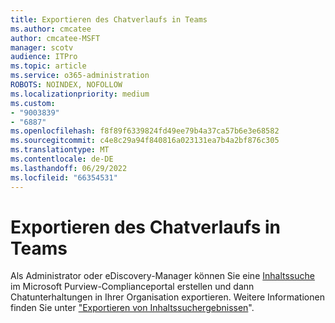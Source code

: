 ```yaml
---
title: Exportieren des Chatverlaufs in Teams
ms.author: cmcatee
author: cmcatee-MSFT
manager: scotv
audience: ITPro
ms.topic: article
ms.service: o365-administration
ROBOTS: NOINDEX, NOFOLLOW
ms.localizationpriority: medium
ms.custom:
- "9003839"
- "6887"
ms.openlocfilehash: f8f89f6339824fd49ee79b4a37ca57b6e3e68582
ms.sourcegitcommit: c4e8c29a94f840816a023131ea7b4a2bf876c305
ms.translationtype: MT
ms.contentlocale: de-DE
ms.lasthandoff: 06/29/2022
ms.locfileid: "66354531"
---
```

# <a name="export-chat-history-in-teams"></a>Exportieren des Chatverlaufs in Teams

Als Administrator oder eDiscovery-Manager können Sie eine [Inhaltssuche](https://docs.microsoft.com/microsoft-365/compliance/content-search) im Microsoft Purview-Complianceportal erstellen und dann Chatunterhaltungen in Ihrer Organisation exportieren. Weitere Informationen finden Sie unter ["Exportieren von Inhaltssuchergebnissen](https://docs.microsoft.com/microsoft-365/compliance/export-search-results)".
